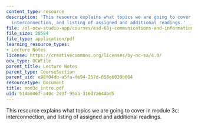 ```yaml
---
content_type: resource
description: 'This resource explains what topics we are going to cover in module 3c:
  interconnection, and listing of assigned and additional readings.'
file: /ol-ocw-studio-app/courses/esd-68j-communications-and-information-policy-spring-2006/5146046fa40c2d3f95aa316d7a644bd5_mod3c_intro.pdf
file_size: 20584
file_type: application/pdf
learning_resource_types:
- Lecture Notes
license: https://creativecommons.org/licenses/by-nc-sa/4.0/
ocw_type: OCWFile
parent_title: Lecture Notes
parent_type: CourseSection
parent_uid: e98f04db-a5fa-fe94-257d-658eb039b064
resourcetype: Document
title: mod3c_intro.pdf
uid: 5146046f-a40c-2d3f-95aa-316d7a644bd5
---
```

This resource explains what topics we are going to cover in module 3c: interconnection, and listing of assigned and additional readings.